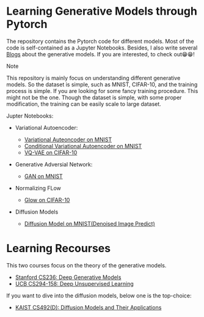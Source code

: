 # Learning Generative Models through Pytorch 

The repository contains the Pytorch code for different models. Most of the code is self-contained as a Jupyter Notebooks. 
Besides, I also write several [Blogs](https://git-ai-zyy.github.io/BLOG/#category=Generative%20Model) about the generative models. If you are interested, to check out😁😁!

>[!note]
> This repository is mainly focus on understanding different generative models. So the dataset is simple, such as MNIST, CIFAR-10, and the training process is simple. If you are looking for some fancy training procedure. This might not be the one. Though the dataset is simple, with some proper modification, the training can be easily scale to large dataset.


Jupter Notebooks:
- Variational Autoencoder:
  - [Variational Auteoncoder on MNIST](https://github.com/Yyzhang2000/learning-generative-models/blob/main/vae/01_vae_mnist.ipynb)
  - [Conditional Variational Autoencoder on MNIST](https://github.com/Yyzhang2000/learning-generative-models/blob/main/vae/02_conditional_vae_mnist.ipynb)
  - [VQ-VAE on CIFAR-10](https://github.com/Yyzhang2000/learning-generative-models/blob/main/vae/03_vqvae_cifar10.ipynb)

- Generative Adversial Network:
  - [GAN on MNIST](https://github.com/Yyzhang2000/learning-generative-models/blob/main/gan/01_mnist_gan.ipynb)

- Normalizing FLow
  - [Glow on CIFAR-10](https://github.com/Yyzhang2000/learning-generative-models/blob/main/nf/01_glow_cifar10.ipynb)

- Diffusion Models
  - [Diffusion Model on MNIST(Denoised Image Predict)](https://github.com/Yyzhang2000/learning-generative-models/blob/main/diffusion_model/01_diffusion_mnist.ipynb) 

# Learning Recourses 
This two courses focus on the theory of the generative models. 
- [Stanford CS236: Deep Generative Models](https://git-ai-zyy.github.io/BLOG/courses/stanford-dgm.html)
- [UCB CS294-158: Deep Unsupervised Learning](https://git-ai-zyy.github.io/BLOG/courses/ucb-unsupervised.html)

If you want to dive into the diffusion models, below one is the top-choice:
- [KAIST CS492(D): Diffusion Models and Their Applications](https://mhsung.github.io/kaist-cs492d-fall-2024/)
